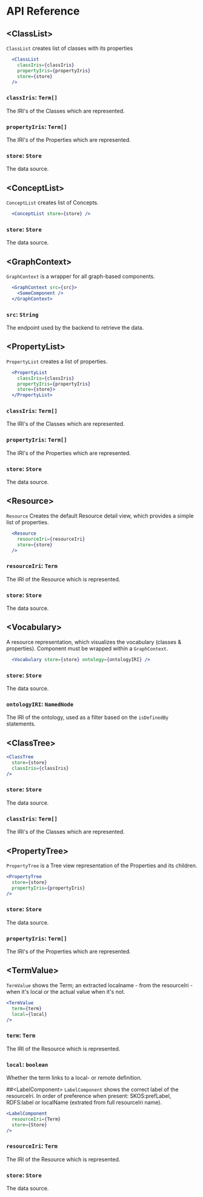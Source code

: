 # API Reference

## &lt;ClassList>
`ClassList` creates list of classes with its properties
```jsx
  <ClassList
    classIris={classIris}
    propertyIris={propertyIris}
    store={store}
  />
```
### `classIris`: `Term[]`
The IRI's of the Classes which are represented.
### `propertyIris`: `Term[]`
The IRI's of the Properties which are represented.
### `store`: `Store`
The data source.

## &lt;ConceptList>
`ConceptList` creates list of Concepts.
```jsx
  <ConceptList store={store} />
```
### `store`: `Store`
The data source.

## &lt;GraphContext>
`GraphContext` is a wrapper for all graph-based components.
```jsx
  <GraphContext src={src}>
    <SomeComponent />
  </GraphContext>
```
### `src`: `String`
The endpoint used by the backend to retrieve the data.

## &lt;PropertyList>
`PropertyList` creates a list of properties.
```jsx
  <PropertyList 
    classIris={classIris} 
    propertyIris={propertyIris} 
    store={store}>  
  </PropertyList>
```
### `classIris`: `Term[]`
The IRI's of the Classes which are represented.
### `propertyIris`: `Term[]`
The IRI's of the Properties which are represented.
### `store`: `Store`
The data source.

## &lt;Resource>
`Resource` Creates the default Resource detail view, which provides a simple list of properties.
```jsx
  <Resource
    resourceIri={resourceIri}  
    store={store}
  />
```
### `resourceIri`: `Term`
The IRI of the Resource which is represented.
### `store`: `Store`
The data source.

## &lt;Vocabulary>
A resource representation, which visualizes the vocabulary (classes & properties). Component must be wrapped within a `GraphContext`.
```jsx
  <Vocabulary store={store} ontology={ontologyIRI} />
```
### `store`: `Store`
The data source.
### `ontologyIRI`: `NamedNode`
The IRI of the ontology, used as a filter based on the `isDefinedBy` statements.

## &lt;ClassTree>
```jsx
<ClassTree
  store={store}
  classIris={classIris}
/>
```
### `store`: `Store`
The data source.
### `classIris`: `Term[]`
The IRI's of the Classes which are represented.

## &lt;PropertyTree>
`PropertyTree` is a Tree view representation of the Properties and its children.
```jsx
<PropertyTree
  store={store}
  propertyIris={propertyIris}
/>
```
### `store`: `Store`
The data source.
### `propertyIris`: `Term[]`
The IRI's of the Properties which are represented.

## &lt;TermValue>
`TermValue` shows the Term; an extracted localname - from the resourceIri - when it's local or the actual value when it's not. 
```jsx
<TermValue 
  term={term}
  local={local}
/>
```
### `term`: `Term`
The IRI of the Resource which is represented.
### `local`: `boolean`
Whether the term links to a local- or remote definition.

##&lt;LabelComponent>
`LabelComponent` shows the correct label of the resourceIri. In order of preference when present: SKOS:prefLabel, RDFS:label or localName (extrated from full resourceIri name).
```jsx
<LabelComponent
  resourceIri={Term}
  store={Store}
/>
```
### `resourceIri`: `Term`
The IRI of the Resource which is represented.
### `store`: `Store`
The data source.
    